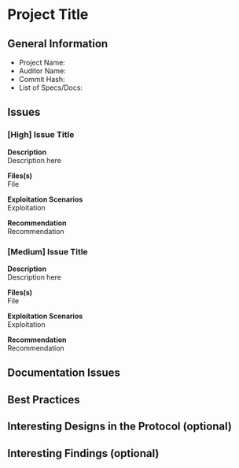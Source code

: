 # Project Title

## General Information
- Project Name:
- Auditor Name:
- Commit Hash:
- List of Specs/Docs:


## Issues

### [High] Issue Title

**Description**\
Description here

**Files(s)** \
File

**Exploitation Scenarios**\
Exploitation

**Recommendation** \
Recommendation

### [Medium] Issue Title

**Description**\
Description here

**Files(s)** \
File

**Exploitation Scenarios**\
Exploitation

**Recommendation** \
Recommendation

## Documentation Issues


## Best Practices

## Interesting Designs in the Protocol (optional)

## Interesting Findings (optional)




